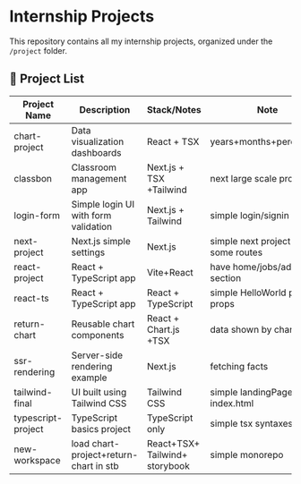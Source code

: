 # Internship Projects

This repository contains all my internship projects, organized under the `/project` folder.

## 📁 Project List

| Project Name        | Description                              | Stack/Notes                   | Note                                |
|-------------------- |----------------------------------------- |-------------------------------|-------------------------------------|
| chart-project       | Data visualization dashboards            | React + TSX                   | years+months+percentage             |  
| classbon            | Classroom management app                 | Next.js + TSX +Tailwind       | next large scale project            |
| login-form          | Simple login UI with form validation     | Next.js + Tailwind            | simple login/signin page            |
| next-project        | Next.js simple settings                  | Next.js                       | simple next project with some routes|
| react-project       | React + TypeScript app                   | Vite+React                    | have home/jobs/addjobs section      | 
| react-ts            | React + TypeScript app                   | React + TypeScript            | simple HelloWorld passinf props     | 
| return-chart        | Reusable chart components                | React + Chart.js +TSX         | data shown by chart                 |
| ssr-rendering       | Server-side rendering example            | Next.js                       | fetching facts                      |
| tailwind-final      | UI built using Tailwind CSS              | Tailwind CSS                  |simple landingPage/design index.html | 
| typescript-project  | TypeScript basics project                | TypeScript only               | simple tsx syntaxes                 |
|new-workspace        | load chart-project+return-chart in stb   | React+TSX+ Tailwind+ storybook|simple monorepo                      | 


